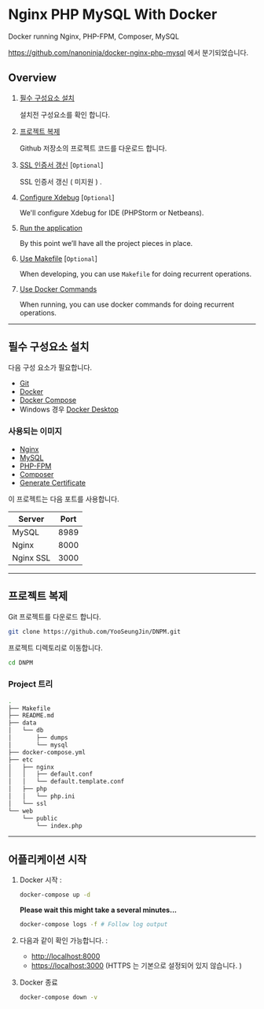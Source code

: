 # Nginx PHP MySQL With Docker 

Docker running Nginx, PHP-FPM, Composer, MySQL 

https://github.com/nanoninja/docker-nginx-php-mysql 에서 분기되었습니다.

## Overview

1. [필수 구성요소 설치](#필수-구성요소-설치)

    설치전 구성요소를 확인 합니다.

2. [프로젝트 복제](#프로젝트-복제)

    Github 저장소의 프로젝트 코드를 다운로드 합니다.

3. [SSL 인증서 갱신](#SSL-인증서-갱신) [`Optional`]

    SSL 인증서 갱신 ( 미지원 ) .

4. [Configure Xdebug](#configure-xdebug) [`Optional`]

    We'll configure Xdebug for IDE (PHPStorm or Netbeans).

5. [Run the application](#run-the-application)

    By this point we’ll have all the project pieces in place.

6. [Use Makefile](#use-makefile) [`Optional`]

    When developing, you can use `Makefile` for doing recurrent operations.

7. [Use Docker Commands](#use-docker-commands)

    When running, you can use docker commands for doing recurrent operations.

___

## 필수 구성요소 설치 

다음 구성 요소가 필요합니다. 


* [Git](https://git-scm.com/downloads)
* [Docker](https://docs.docker.com/engine/installation/)
* [Docker Compose](https://docs.docker.com/compose/install/)
* Windows 경우 [Docker Desktop](https://docker.com/get-started/)

### 사용되는 이미지

* [Nginx](https://hub.docker.com/_/nginx/)
* [MySQL](https://hub.docker.com/_/mysql/)
* [PHP-FPM](https://hub.docker.com/r/nanoninja/php-fpm/)
* [Composer](https://hub.docker.com/_/composer/)
* [Generate Certificate](https://hub.docker.com/r/jacoelho/generate-certificate/)

이 프로젝트는 다음 포트를 사용합니다.

| Server     | Port |
|------------|------|
| MySQL      | 8989 |
| Nginx      | 8000 |
| Nginx SSL  | 3000 |

___

## 프로젝트 복제

Git 프로젝트를 다운로드 합니다. 

```sh
git clone https://github.com/YooSeungJin/DNPM.git 
```

프로젝트 디렉토리로 이동합니다.

```sh
cd DNPM
```

### Project  트리

```sh
.
├── Makefile
├── README.md
├── data
│   └── db
│       ├── dumps
│       └── mysql
├── docker-compose.yml
├── etc
│   ├── nginx
│   │   ├── default.conf
│   │   └── default.template.conf
│   ├── php
│   │   └── php.ini
│   └── ssl
└── web
    └── public
        └── index.php
```

___


## 어플리케이션 시작

1. Docker 시작 :

    ```sh
    docker-compose up -d
    ```

    **Please wait this might take a several minutes...**

    ```sh
    docker-compose logs -f # Follow log output
    ```

3. 다음과 같이 확인 가능합니다. :

    * [http://localhost:8000](http://localhost:8000/)
    * [https://localhost:3000](https://localhost:3000/) (HTTPS 는 기본으로 설정되어 있지 않습니다. )


4. Docker 종료

    ```sh
    docker-compose down -v
    ```
